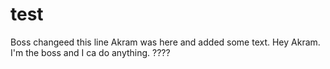 # test
Boss changeed this line
Akram was here and added some text.
Hey Akram. I'm the boss and I ca do anything.
????
